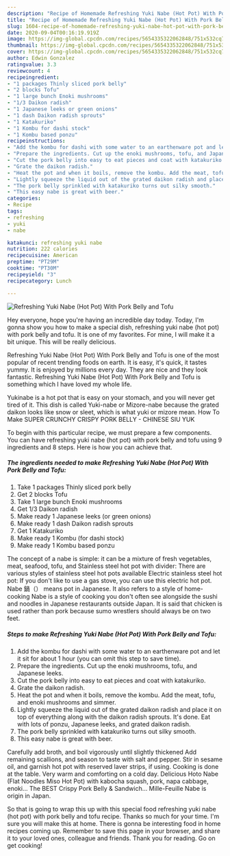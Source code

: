 ```yaml
---
description: "Recipe of Homemade Refreshing Yuki Nabe (Hot Pot) With Pork Belly and Tofu"
title: "Recipe of Homemade Refreshing Yuki Nabe (Hot Pot) With Pork Belly and Tofu"
slug: 1604-recipe-of-homemade-refreshing-yuki-nabe-hot-pot-with-pork-belly-and-tofu
date: 2020-09-04T00:16:19.919Z
image: https://img-global.cpcdn.com/recipes/5654335322062848/751x532cq70/refreshing-yuki-nabe-hot-pot-with-pork-belly-and-tofu-recipe-main-photo.jpg
thumbnail: https://img-global.cpcdn.com/recipes/5654335322062848/751x532cq70/refreshing-yuki-nabe-hot-pot-with-pork-belly-and-tofu-recipe-main-photo.jpg
cover: https://img-global.cpcdn.com/recipes/5654335322062848/751x532cq70/refreshing-yuki-nabe-hot-pot-with-pork-belly-and-tofu-recipe-main-photo.jpg
author: Edwin Gonzalez
ratingvalue: 3.3
reviewcount: 4
recipeingredient:
- "1 packages Thinly sliced pork belly"
- "2 blocks Tofu"
- "1 large bunch Enoki mushrooms"
- "1/3 Daikon radish"
- "1 Japanese leeks or green onions"
- "1 dash Daikon radish sprouts"
- "1 Katakuriko"
- "1 Kombu for dashi stock"
- "1 Kombu based ponzu"
recipeinstructions:
- "Add the kombu for dashi with some water to an earthenware pot and let it sit for about 1 hour (you can omit this step to save time)."
- "Prepare the ingredients. Cut up the enoki mushrooms, tofu, and Japanese leeks."
- "Cut the pork belly into easy to eat pieces and coat with katakuriko."
- "Grate the daikon radish."
- "Heat the pot and when it boils, remove the kombu. Add the meat, tofu, and enoki mushrooms and simmer."
- "Lightly squeeze the liquid out of the grated daikon radish and place it on top of everything along with the daikon radish sprouts. It&#39;s done. Eat with lots of ponzu, Japanese leeks, and grated daikon radish."
- "The pork belly sprinkled with katakuriko turns out silky smooth."
- "This easy nabe is great with beer."
categories:
- Recipe
tags:
- refreshing
- yuki
- nabe

katakunci: refreshing yuki nabe 
nutrition: 222 calories
recipecuisine: American
preptime: "PT29M"
cooktime: "PT30M"
recipeyield: "3"
recipecategory: Lunch

---
```



![Refreshing Yuki Nabe (Hot Pot) With Pork Belly and Tofu](https://img-global.cpcdn.com/recipes/5654335322062848/751x532cq70/refreshing-yuki-nabe-hot-pot-with-pork-belly-and-tofu-recipe-main-photo.jpg)

Hey everyone, hope you're having an incredible day today. Today, I'm gonna show you how to make a special dish, refreshing yuki nabe (hot pot) with pork belly and tofu. It is one of my favorites. For mine, I will make it a bit unique. This will be really delicious.

Refreshing Yuki Nabe (Hot Pot) With Pork Belly and Tofu is one of the most popular of recent trending foods on earth. It is easy, it's quick, it tastes yummy. It is enjoyed by millions every day. They are nice and they look fantastic. Refreshing Yuki Nabe (Hot Pot) With Pork Belly and Tofu is something which I have loved my whole life.

Yukinabe is a hot pot that is easy on your stomach, and you will never get tired of it. This dish is called Yuki-nabe or Mizore-nabe because the grated daikon looks like snow or sleet, which is what yuki or mizore mean. How To Make SUPER CRUNCHY CRISPY PORK BELLY - CHINESE SIU YUK


To begin with this particular recipe, we must prepare a few components. You can have refreshing yuki nabe (hot pot) with pork belly and tofu using 9 ingredients and 8 steps. Here is how you can achieve that.

<!--inarticleads1-->

##### The ingredients needed to make Refreshing Yuki Nabe (Hot Pot) With Pork Belly and Tofu:

1. Take 1 packages Thinly sliced pork belly
1. Get 2 blocks Tofu
1. Take 1 large bunch Enoki mushrooms
1. Get 1/3 Daikon radish
1. Make ready 1 Japanese leeks (or green onions)
1. Make ready 1 dash Daikon radish sprouts
1. Get 1 Katakuriko
1. Make ready 1 Kombu (for dashi stock)
1. Make ready 1 Kombu based ponzu


The concept of a nabe is simple: it can be a mixture of fresh vegetables, meat, seafood, tofu, and Stainless steel hot pot with divider: There are various styles of stainless steel hot pots available Electric stainless steel hot pot: If you don&#39;t like to use a gas stove, you can use this electric hot pot. Nabe 鍋（） means pot in Japanese. It also refers to a style of home-cooking Nabe is a style of cooking you don&#39;t often see alongside the sushi and noodles in Japanese restaurants outside Japan. It is said that chicken is used rather than pork because sumo wrestlers should always be on two feet. 

<!--inarticleads2-->

##### Steps to make Refreshing Yuki Nabe (Hot Pot) With Pork Belly and Tofu:

1. Add the kombu for dashi with some water to an earthenware pot and let it sit for about 1 hour (you can omit this step to save time).
1. Prepare the ingredients. Cut up the enoki mushrooms, tofu, and Japanese leeks.
1. Cut the pork belly into easy to eat pieces and coat with katakuriko.
1. Grate the daikon radish.
1. Heat the pot and when it boils, remove the kombu. Add the meat, tofu, and enoki mushrooms and simmer.
1. Lightly squeeze the liquid out of the grated daikon radish and place it on top of everything along with the daikon radish sprouts. It&#39;s done. Eat with lots of ponzu, Japanese leeks, and grated daikon radish.
1. The pork belly sprinkled with katakuriko turns out silky smooth.
1. This easy nabe is great with beer.


Carefully add broth, and boil vigorously until slightly thickened Add remaining scallions, and season to taste with salt and pepper. Stir in sesame oil, and garnish hot pot with reserved laver strips, if using. Cooking is done at the table. Very warm and comforting on a cold day. Delicious Hoto Nabe (Flat Noodles Miso Hot Pot) with kabocha squash, pork, napa cabbage, enoki… The BEST Crispy Pork Belly &amp; Sandwich… Mille-Feuille Nabe is origin in Japan. 

So that is going to wrap this up with this special food refreshing yuki nabe (hot pot) with pork belly and tofu recipe. Thanks so much for your time. I'm sure you will make this at home. There is gonna be interesting food in home recipes coming up. Remember to save this page in your browser, and share it to your loved ones, colleague and friends. Thank you for reading. Go on get cooking!
